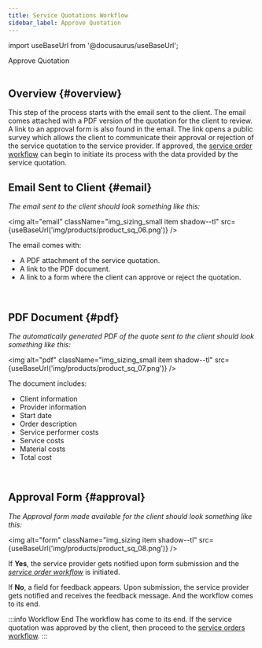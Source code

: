 ```yaml
---
title: Service Quotations Workflow
sidebar_label: Approve Quotation
---
```


import useBaseUrl from '@docusaurus/useBaseUrl'; 

<span className="hero__title">Approve Quotation</span>
<br/>
<br/>

## Overview {#overview}
This step of the process starts with the email sent to the client. The email comes attached with a PDF version of the quotation for the client to review. A link to an approval form is also found in the email. The link opens a public survey which allows the client to communicate their approval or rejection of the service quotation to the service provider. If approved, the [service order workflow](/docs/products/service_orders/so_overview) can begin to initiate its process with the data provided by the service quotation.

## Email Sent to Client {#email}
_The email sent to the client should look something like this:_

<img alt="email" className="img_sizing_small item shadow--tl" src={useBaseUrl('img/products/product_sq_06.png')} />
<br/>

<div className="margin margin-left--lg">

The email comes with: 
- A PDF attachment of the service quotation.
- A link to the PDF document.
- A link to a form where the client can approve or reject the quotation.

</div>
<br/>

## PDF Document {#pdf}
_The automatically generated PDF of the quote sent to the client should look something like this:_

<img alt="pdf" className="img_sizing_small item shadow--tl" src={useBaseUrl('img/products/product_sq_07.png')} />
<br/>

<div className="margin margin-left--lg">

The document includes: 
- Client information
- Provider information
- Start date
- Order description
- Service performer costs
- Service costs
- Material costs
- Total cost

</div>
<br/>

## Approval Form {#approval}
_The Approval form made available for the client should look something like this:_

<img alt="form" className="img_sizing item shadow--tl" src={useBaseUrl('img/products/product_sq_08.png')} />
<br/>

<div className="margin margin-left--lg">

If **Yes**, the service provider gets notified upon form submission and the [_service order workflow_](/docs/products/service_orders/so_overview) is initiated.

If **No**, a field for feedback appears. Upon submission, the service provider gets notified and receives the feedback message. And the workflow comes to its end.

</div>

:::info Workflow End
The workflow has come to its end. If the service quotation was approved by the client, then proceed to the [service orders workflow](/docs/products/service_orders/so_overview).
:::



